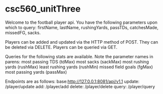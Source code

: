 # csc560_unitThree

Welcome to the football player api. You have the following parameters upon which to query:
firstName, lastName, rushingYards, passTDs, catchesMade, missedFG, sacks.

Players can be added and updated via the HTTP method of POST. They can be deleted via DELETE. Players can be queried via GET.

Queries for the following stats are available. Note the parameter names in parens:
most passing TDS (tdMax)
most sacks (sackMax)
most rushing yards (rushMax)
least rushing yards (rushMin)
missed field goals (fgMax)
most passing yards (passMax)

Endpoints are as follows:
base:http://127.0.0.1:8081/api/v1.1
update: /player/update
add: /player/add
delete: /player/delete
query: /player/query
